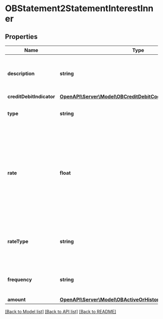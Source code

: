 # OBStatement2StatementInterestInner

## Properties
Name | Type | Description | Notes
------------ | ------------- | ------------- | -------------
**description** | **string** | Description that may be available for the statement interest. | [optional] 
**creditDebitIndicator** | [**OpenAPI\Server\Model\OBCreditDebitCode0**](OBCreditDebitCode0.md) |  | 
**type** | **string** | Interest amount type, in a coded form. | 
**rate** | **float** | field representing a percentage (e.g. 0.05 represents 5% and 0.9525 represents 95.25%). Note the number of decimal places may vary. | [optional] 
**rateType** | **string** | Description that may be available for the statement Interest rate type. | [optional] 
**frequency** | **string** | Specifies the statement fee type requested | [optional] 
**amount** | [**OpenAPI\Server\Model\OBActiveOrHistoricCurrencyAndAmount7**](OBActiveOrHistoricCurrencyAndAmount7.md) |  | 

[[Back to Model list]](../README.md#documentation-for-models) [[Back to API list]](../README.md#documentation-for-api-endpoints) [[Back to README]](../README.md)


